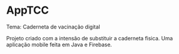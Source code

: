 # AppTCC
Tema: Caderneta de vacinação digital

Projeto criado com a intensão de substituir a caderneta fisica. 
Uma aplicação mobile feita em Java e Firebase.
